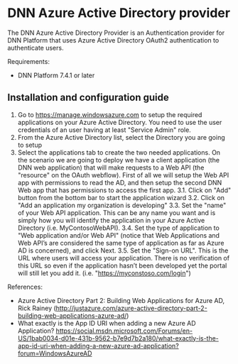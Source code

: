 # DNN Azure Active Directory provider
The DNN Azure Active Directory Provider is an Authentication provider for DNN Platform that uses Azure Active Directory OAuth2 authentication to authenticate users.

Requirements:
* DNN Platform 7.4.1 or later

## Installation and configuration guide
1. Go to https://manage.windowsazure.com to setup the required applications on your Azure Active Directory. You need to use the user credentials of an user having at least "Service Admin" role. 
2. From the Azure Active Directory list, select the Directory you are going to setup
3. Select the applications tab to create the two needed applications. On the scenario we are going to deploy we have a client application (the DNN web application) that will make requests to a Web API (the "resource" on the OAuth webflow). First of all we will setup the Web API app with permissions to read the AD, and then setup the second DNN Web app that has permissions to access the first app.
	3.1. Click on "Add" button from the bottom bar to start the application wizard
	3.2. Click on "Add an application my organization is developing"
	3.3. Set the "name" of your Web API application. This can be any name you want and is simply how you will identify the application in your Azure Active Directory (i.e. MyContosoWebAPI).
	3.4. Set the type of application to "Web application and/or Web API" (notice that Web Applications and Web API’s are considered the same type of application as far as Azure AD is concerned), and click Next.
	3.5. Set the "Sign-on URL". This is the URL where users will access your application. There is no verification of this URL so even if the application hasn’t been developed yet the portal will still let you add it. (i.e. "https://myconstoso.com/login")


References:
* Azure Active Directory Part 2: Building Web Applications for Azure AD, Rick Rainey (http://justazure.com/azure-active-directory-part-2-building-web-applications-azure-ad/) 
* What exactly is the App ID URI when adding a new Azure AD Application? https://social.msdn.microsoft.com/Forums/en-US/1bab0034-d01e-431b-9562-b7e9d7b2a180/what-exactly-is-the-app-id-uri-when-adding-a-new-azure-ad-application?forum=WindowsAzureAD
